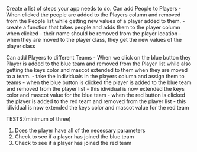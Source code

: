 Create a list of steps your app needs to do.
Can add People to Players - When clicked the people are added to the Players column and removed from the People list while getting new values of a player added to them.
    - create a function that takes people and adds them to the player column when clicked
    - their name should be removed from the player location
    - when they are moved to the player class, they get the new values of the player class

Can add Players to different Teams - When we click on the blue button they Player is added to the blue team and removed from the Player list while also getting the keys color and mascot extended to them when they are moved to a team.
    - take the individuals in the players column and assign them to teams
    - when the blue button is clicked the player is added to the blue team and removed from the player list
        - this idividual is now extended the keys color and mascot value for the blue team
    - when the red button is clicked the player is added to the red team and removed from the player list
        - this idividual is now extended the keys color and mascot value for the red team

TESTS:(minimum of three)
1. Does the player have all of the necessary parameters
2. Check to see if a player has joined the blue team
3. Check to see if a player has joined the red team
